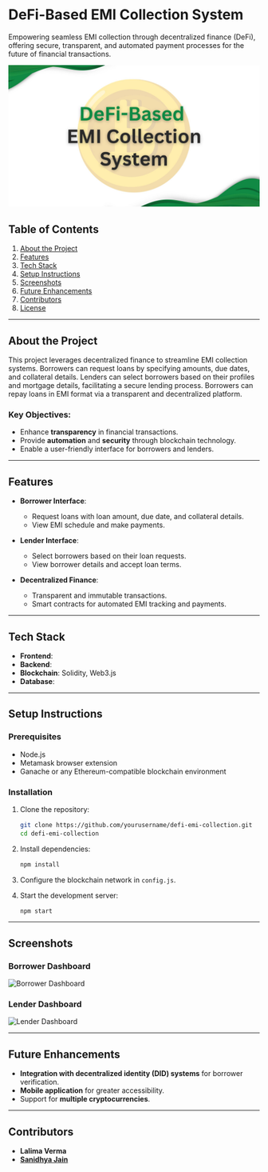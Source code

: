 
# DeFi-Based EMI Collection System  

Empowering seamless EMI collection through decentralized finance (DeFi), offering secure, transparent, and automated payment processes for the future of financial transactions.  

<p align="center">
  <img src="DeFi-Based EMI Collection System.jpg"> 
</p>

## Table of Contents  
1. [About the Project](#about-the-project)  
2. [Features](#features)  
3. [Tech Stack](#tech-stack)  
4. [Setup Instructions](#setup-instructions)  
5. [Screenshots](#screenshots)  
6. [Future Enhancements](#future-enhancements)  
7. [Contributors](#contributors)  
8. [License](#license)  

---

## About the Project  
This project leverages decentralized finance to streamline EMI collection systems. Borrowers can request loans by specifying amounts, due dates, and collateral details. Lenders can select borrowers based on their profiles and mortgage details, facilitating a secure lending process. Borrowers can repay loans in EMI format via a transparent and decentralized platform.  

### Key Objectives:  
- Enhance **transparency** in financial transactions.  
- Provide **automation** and **security** through blockchain technology.  
- Enable a user-friendly interface for borrowers and lenders.  

---

## Features  
- **Borrower Interface**:  
  - Request loans with loan amount, due date, and collateral details.  
  - View EMI schedule and make payments.  

- **Lender Interface**:  
  - Select borrowers based on their loan requests.  
  - View borrower details and accept loan terms.  

- **Decentralized Finance**:  
  - Transparent and immutable transactions.  
  - Smart contracts for automated EMI tracking and payments.  

---

## Tech Stack  
- **Frontend**:
- **Backend**:   
- **Blockchain**: Solidity, Web3.js  
- **Database**:
---

## Setup Instructions  

### Prerequisites  
- Node.js  
- Metamask browser extension  
- Ganache or any Ethereum-compatible blockchain environment  

### Installation  
1. Clone the repository:  
   ```bash  
   git clone https://github.com/yourusername/defi-emi-collection.git  
   cd defi-emi-collection  
   ```  

2. Install dependencies:  
   ```bash  
   npm install  
   ```  

3. Configure the blockchain network in `config.js`.  

4. Start the development server:  
   ```bash  
   npm start  
   ```  

---

## Screenshots  

### Borrower Dashboard  
![Borrower Dashboard](https://via.placeholder.com/800x400?text=Add+Borrower+Dashboard+Screenshot+Here)  

### Lender Dashboard  
![Lender Dashboard](https://via.placeholder.com/800x400?text=Add+Lender+Dashboard+Screenshot+Here)  

---

## Future Enhancements  
- **Integration with decentralized identity (DID) systems** for borrower verification.  
- **Mobile application** for greater accessibility.  
- Support for **multiple cryptocurrencies**.  

---

## Contributors  
- **Lalima Verma**  
- **[Sanidhya Jain](https://github.com/sanidhya-jain)**  

